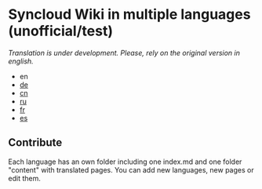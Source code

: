 # Syncloud Wiki in multiple languages (unofficial/test)

*Translation is under development. Please, rely on the original version in english.*

* en
* [de](https://github.com/klmhsb42/wiki-translate/blob/main/de/index.md)
* [cn](https://github.com/klmhsb42/wiki-translate/blob/main/cn/index.md)
* [ru](https://github.com/klmhsb42/wiki-translate/blob/main/ru/index.md)
* [fr](https://github.com/klmhsb42/wiki-translate/blob/main/fr/index.md)
* [es](https://github.com/klmhsb42/wiki-translate/blob/main/es/index.md)

## Contribute

Each language has an own folder including one index.md and one folder "content" with translated pages. You can add new languages, new pages or edit them.
